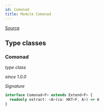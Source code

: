 ```yaml
---
id: Comonad
title: Module Comonad
---
```


[Source](https://github.com/gcanti/fp-ts/blob/master/src/Comonad.ts)

## Type classes

### Comonad

_type class_

_since 1.0.0_

_Signature_

```ts
interface Comonad<F> extends Extend<F> {
  readonly extract: <A>(ca: HKT<F, A>) => A
}
```
